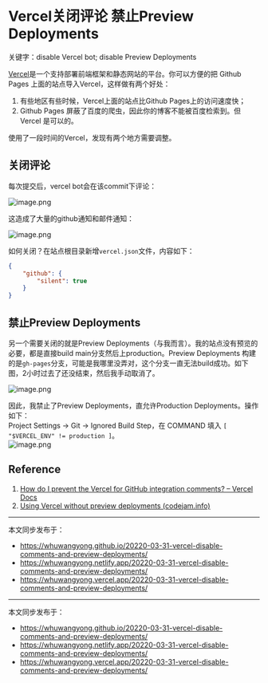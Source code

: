 # Vercel关闭评论 禁止Preview Deployments


关键字：disable Vercel bot; disable Preview Deployments


[Vercel](https://vercel.com/)是一个支持部署前端框架和静态网站的平台。你可以方便的把 Github Pages 上面的站点导入Vercel，这样做有两个好处：

1. 有些地区有些时候，Vercel上面的站点比Github Pages上的访问速度快；
2. Github Pages 屏蔽了百度的爬虫，因此你的博客不能被百度检索到。但 Vercel 是可以的。

使用了一段时间的Vercel，发现有两个地方需要调整。

## 关闭评论

每次提交后，vercel bot会在该commit下评论：

![image.png](https://cdn.jsdelivr.net/gh/whuwangyong/whuwangyong.github.io@gh-pages/20220-03-31-vercel-disable-comments-and-preview-deployments/assets/image-20220331105648-d4pir0q.png)

这造成了大量的github通知和邮件通知：

![image.png](https://cdn.jsdelivr.net/gh/whuwangyong/whuwangyong.github.io@gh-pages/20220-03-31-vercel-disable-comments-and-preview-deployments/assets/image-20220331105635-8befsf2.png)

如何关闭？在站点根目录新增`vercel.json`文件，内容如下：

```json
{
    "github": {
        "silent": true
    }
}
```

## 禁止Preview Deployments

另一个需要关闭的就是Preview Deployments（与我而言）。我的站点没有预览的必要，都是直接build main分支然后上production。Preview Deployments 构建的是`gh-pages`分支，可能是我哪里没弄对，这个分支一直无法build成功。如下图，2小时过去了还没结束，然后我手动取消了。  

![image.png](https://cdn.jsdelivr.net/gh/whuwangyong/whuwangyong.github.io@gh-pages/20220-03-31-vercel-disable-comments-and-preview-deployments/assets/image-20220331110211-1bm1n2c.png)

因此，我禁止了Preview Deployments，直允许Production Deployments。操作如下：  
Project Settings -> Git -> Ignored Build Step，在 COMMAND 填入 `[ "$VERCEL_ENV" != production ]`。  
​![image.png](https://cdn.jsdelivr.net/gh/whuwangyong/whuwangyong.github.io@gh-pages/20220-03-31-vercel-disable-comments-and-preview-deployments/assets/image-20220331110821-o5ow7rk.png)

## Reference

1. [How do I prevent the Vercel for GitHub integration comments? – Vercel Docs](https://vercel.com/support/articles/how-to-prevent-vercel-github-comments)
2. [Using Vercel without preview deployments (codejam.info)](https://www.codejam.info/2021/09/vercel-without-preview-deployments.html#turning-off-preview-deployments-kinda)



---

本文同步发布于：
- https://whuwangyong.github.io/20220-03-31-vercel-disable-comments-and-preview-deployments/
- https://whuwangyong.netlify.app/20220-03-31-vercel-disable-comments-and-preview-deployments/
- https://whuwangyong.vercel.app/20220-03-31-vercel-disable-comments-and-preview-deployments/

---
本文同步发布于：
- https://whuwangyong.github.io/20220-03-31-vercel-disable-comments-and-preview-deployments/
- https://whuwangyong.netlify.app/20220-03-31-vercel-disable-comments-and-preview-deployments/
- https://whuwangyong.vercel.app/20220-03-31-vercel-disable-comments-and-preview-deployments/

